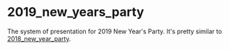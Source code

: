 # 2019_new_years_party
The system of presentation for 2019 New Year's Party. It's pretty similar to [2018_new_year_party](https://github.com/Guyutongxue/2018_new_year_party). 
